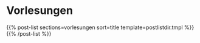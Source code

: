 # Vorlesungen

{{% post-list sections=vorlesungen sort=title template=postlistdir.tmpl %}}{{% /post-list %}}
